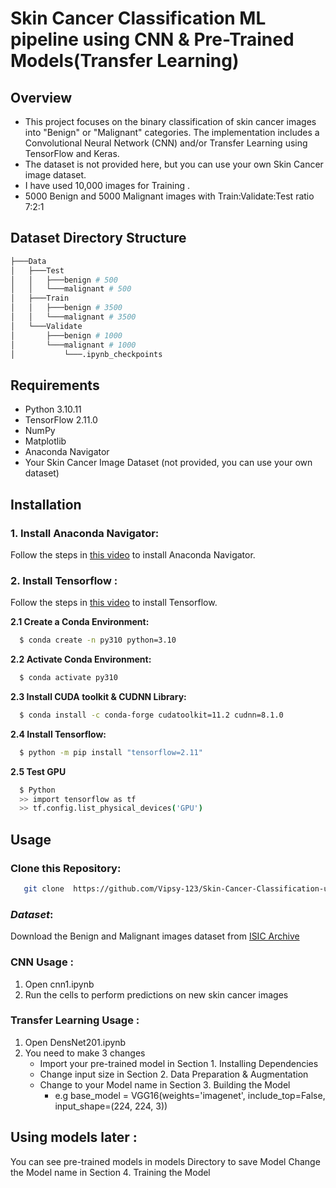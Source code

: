 # Skin Cancer Classification ML pipeline using CNN & Pre-Trained Models(Transfer Learning)

## Overview

- This project focuses on the binary classification of skin cancer images into "Benign" or "Malignant" categories. The implementation includes a Convolutional Neural Network (CNN) and/or Transfer Learning using TensorFlow and Keras.
-  The dataset is not provided here, but you can use your own Skin Cancer image dataset.
- I have used 10,000 images for Training .
- 5000 Benign and 5000 Malignant images with Train:Validate:Test ratio 7:2:1

## Dataset Directory Structure
```bash
├───Data
│   ├───Test
│   │   ├───benign # 500
│   │   └───malignant # 500
│   ├───Train
│   │   ├───benign # 3500
│   │   └───malignant # 3500
│   └───Validate
│       ├───benign # 1000
│       └───malignant # 1000
│           └───.ipynb_checkpoints
```

## Requirements 

- Python 3.10.11
- TensorFlow 2.11.0
- NumPy
- Matplotlib
- Anaconda Navigator
- Your Skin Cancer Image Dataset (not provided, you can use your own dataset)

## Installation 

### 1. Install Anaconda Navigator:

Follow the steps in [this video](https://www.youtube.com/watch?v=Ejzubp-B83o&t=1165s](https://www.youtube.com/watch?v=BXsgHC8qTac)) to install Anaconda Navigator.


### 2. Install Tensorflow :
Follow the steps in [this video](https://www.youtube.com/watch?v=QUjtDIalh0k&t=137s) to install Tensorflow.

**2.1 Create a Conda Environment:**
```bash
  $ conda create -n py310 python=3.10
```

**2.2 Activate Conda Environment:**
```bash
  $ conda activate py310
```

**2.3 Install CUDA toolkit & CUDNN Library:**
```bash
  $ conda install -c conda-forge cudatoolkit=11.2 cudnn=8.1.0
```

**2.4 Install Tensorflow:**
```bash
  $ python -m pip install "tensorflow=2.11"
```

**2.5 Test GPU**
```bash
  $ Python
  >> import tensorflow as tf
  >> tf.config.list_physical_devices('GPU')

```

## Usage

### Clone this Repository:
```bash
   git clone  https://github.com/Vipsy-123/Skin-Cancer-Classification-using-CNN-.git
```

### _Dataset_:
  Download the Benign and Malignant images dataset from [ISIC Archive](https://gallery.isic-archive.com/#!/topWithHeader/onlyHeaderTop/gallery?filter=%5B%5D)

### CNN Usage :
1. Open cnn1.ipynb
2. Run the cells to perform predictions on new skin cancer images

### Transfer Learning Usage :   
1. Open DensNet201.ipynb
2. You need to make 3 changes
    - Import your pre-trained model in Section 1. Installing Dependencies
    - Change input size in Section 2. Data Preparation & Augmentation
    - Change to your Model name in Section 3. Building the Model
       - e.g  base_model = VGG16(weights='imagenet', include_top=False, input_shape=(224, 224, 3))

## Using models later :
  You can see pre-trained models in models Directory to save Model Change the Model name in Section 4. Training the Model


